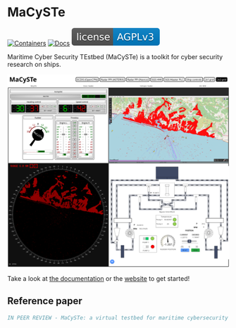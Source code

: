 # MaCySTe

[![Containers](https://github.com/CRACK-MCR/MaCySTe/actions/workflows/containers.yml/badge.svg?branch=main)](https://github.com/CRACK-MCR/MaCySTe/actions/workflows/containers.yml)
[![Docs](https://github.com/CRACK-MCR/MaCySTe/actions/workflows/docs.yml/badge.svg)](https://github.com/CRACK-MCR/MaCySTe/actions/workflows/docs.yml)
![License](./docs/src/images/license-badge.svg)

Maritime Cyber Security TEstbed (MaCySTe) is a toolkit for cyber security research on ships.

![MaCySTe](./docs/src/images/home.png)

Take a look at [the documentation](./docs/src/SUMMARY.md) or the [website](https://crack-mcr.github.io/MaCySTe) to get started!

## Reference paper

```bibtex
IN PEER REVIEW - MaCySTe: a virtual testbed for maritime cybersecurity - G. Longo, A. Orlich, S. Musante, A. Merlo, E. Russo
```
